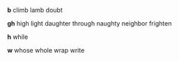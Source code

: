 **b**
climb
lamb
doubt

**gh**
high
light
daughter
through
naughty
neighbor
frighten

**h**
while

**w**
whose
whole
wrap
write

